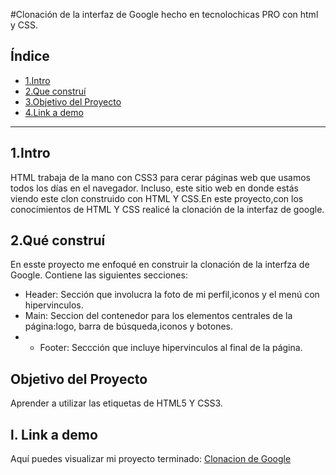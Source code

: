 
#Clonación de la interfaz de Google hecho en tecnolochicas PRO con html y CSS.
## **Índice**
* [1.Intro](https://github.com/Vianeypalacios11/clonacion_google1/edit/main/README.md#1intro)
* [2.Que construí](https://github.com/Vianeypalacios11/clonacion_google1/edit/main/README.md#2qu%C3%A9-constru%C3%AD)
* [3.Objetivo del Proyecto](https://github.com/Vianeypalacios11/clonacion_google1/edit/main/README.md#objetivo-del-proyecto)
* [4.Link a demo](https://github.com/Vianeypalacios11/clonacion_google1/edit/main/README.md#l-link-a-demo)
****
## 1.Intro
HTML trabaja de la mano con CSS3 para cerar páginas web que usamos todos los días en el navegador. Incluso, este sitio web en donde estás viendo este clon construido con HTML Y CSS.En este proyecto,con los conocimientos de HTML Y CSS realicé la clonación de la interfaz de google.
## 2.Qué construí
En esste proyecto me enfoqué en construir la clonación de la interfza de Google.
Contiene las siguientes secciones:

* Header: Sección que involucra la foto de mi perfil,iconos y el menú con hipervinculos.
* Main: Seccion del contenedor para los elementos centrales de la página:logo, barra de búsqueda,iconos y botones.
* * Footer: Seccción que incluye hipervinculos al final de la página.
## Objetivo del Proyecto
Aprender a utilizar las etiquetas de HTML5 Y CSS3.
## l. Link a demo
Aquí puedes visualizar mi proyecto terminado: [Clonacion de Google](#)

